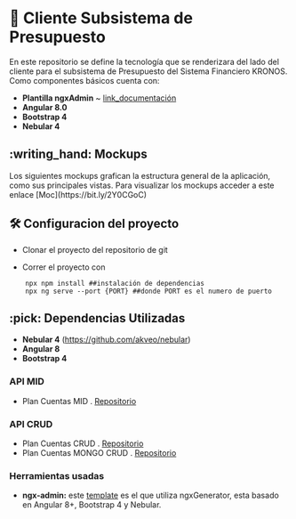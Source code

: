 # :ledger: Cliente Subsistema de Presupuesto
 En este repositorio se define la tecnología que se renderizara del lado del cliente para el subsistema de Presupuesto del Sistema Financiero KRONOS.
Como componentes básicos cuenta con:
 * **Plantilla ngxAdmin** ~ [link_documentación](https://github.com/akveo/ngx-admin)
 * **Angular 8.0**
 * **Bootstrap 4**
 * **Nebular 4**

<summary><h2> :writing_hand: Mockups</h2></summary>
  Los siguientes mockups grafican la estructura general de la aplicación, como sus principales vistas.
  Para visualizar los mockups acceder a este enlace 
  [Moc](https://bit.ly/2Y0CGoC)

<summary><h2> 🛠️ Configuracion del proyecto</h2></summary>

  - Clonar el proyecto del repositorio de git

  - Correr el proyecto con
  ```shell
      npx npm install ##instalación de dependencias
      npx ng serve --port {PORT} ##donde PORT es el numero de puerto
  ```


<summary><h2> :pick: Dependencias Utilizadas</h2></summary>

  - **Nebular 4** (https://github.com/akveo/nebular)
  - **Angular 8**
  - **Bootstrap 4** 

  ### API MID
  - Plan Cuentas MID . [Repositorio](https://github.com/udistrital/plan_cuentas_mid/)
  
  ### API CRUD
  
   - Plan Cuentas CRUD . [Repositorio](https://github.com/udistrital/plan_cuentas_crud)
   - Plan Cuentas MONGO CRUD . [Repositorio](https://github.com/udistrital/plan_cuentas_mongo_crud)
 
  ### Herramientas usadas
  - **ngx-admin:** este [template](https://github.com/akveo/ngx-admin) es el que utiliza ngxGenerator, esta basado en Angular 8+, Bootstrap 4 y Nebular.
